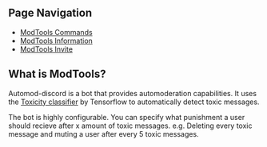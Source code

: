 ## Page Navigation
- [ModTools Commands](./COMMANDS.md)
- [ModTools Information](./PERFORMANCE.md)
- [ModTools Invite](https://discordapp.com/api/oauth2/authorize?client_id=634306491310145540&permissions=8&scope=bot)

## What is ModTools?

Automod-discord is a bot that provides automoderation capabilities. It uses the [Toxicity classifier](https://github.com/tensorflow/tfjs-models/tree/master/toxicity) by Tensorflow to automatically detect toxic messages.

The bot is highly configurable. You can specify what punishment a user should recieve after x amount of toxic messages. e.g. Deleting every toxic message and muting a user after every 5 toxic messages.
